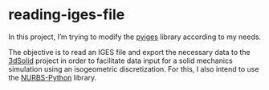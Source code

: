 # reading-iges-file

In this project, I’m trying to modify the [pyiges](https://github.com/pyvista/pyiges) library according to my needs.

The objective is to read an IGES file and export the necessary data to the [3dSolid](https://github.com/rosicley/3dSolid) project in order to facilitate data input for a solid mechanics simulation using an isogeometric discretization.
For this, I also intend to use the [NURBS-Python](https://github.com/orbingol/NURBS-Python) library.
